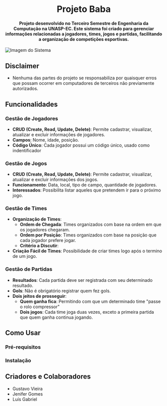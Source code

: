 <h1 align="center">Projeto Baba</h1>

<h4 align="center">Projeto desenvolvido no Terceiro Semestre de Engenharia da Computação na UNASP-EC. Este sistema foi criado para gerenciar informações relacionadas a jogadores, times, jogos e partidas, facilitando a organização de competições esportivas.</h4>

![Imagem do Sistema](link-para-imagem.png)

## Disclaimer
- Nenhuma das partes do projeto se responsabiliza por quaisquer erros que possam ocorrer em computadores de terceiros não previamente autorizados.

## Funcionalidades

### Gestão de Jogadores
- **CRUD (Create, Read, Update, Delete)**: Permite cadastrar, visualizar, atualizar e excluir informações de jogadores.
- **Campos**: Nome, idade, posição.
- **Código Único**: Cada jogador possui um código único, usado como indentificador

### Gestão de Jogos
- **CRUD (Create, Read, Update, Delete)**: Permite cadastrar, visualizar, atualizar e excluir informações dos jogos.
- **Funcionamento**: Data, local, tipo de campo, quantidade de jogadores.
- **Interessados**: Possibilita listar aqueles que pretendem ir para o próximo jogo.
<!-- Atributo opcional para limitar times e/ou jogadores -->
<!-- Dois times completos para iniciar um jogo -->

### Gestão de Times
- **Organização de Times**:
    - **Ordem de Chegada**: Times organizados com base na ordem em que os jogadores chegaram.
    - **Ordem por Posição**: Times organizados com base na posição que cada jogador prefere jogar.
    - **Critério a Discutir**: <!-- Organização baseada na criatividade da equipe -->
- **Criação Fácil de Times**: Possibilidade de criar times logo após o termino de um jogo.

### Gestão de Partidas
- **Resultados**: Cada partida deve ser registrada com seu determinado resultado.
- **Gols**: Não é obrigatório registrar quem fez gols.
- **Dois jeitos de prosseguir**:
    - **Quem ganha fica**: Permitindo com que um determinado time "passe o rolo compressor"
    - **Dois jogos**: Cada time joga duas vezes, exceto a primeira partida que quem ganha continua jogando.
    <!-- Acho uma boa sistema suíço (com MD3 e MD5) -->


## Como Usar

### Pré-requisitos


### Instalação


## Criadores e Colaboradores
- Gustavo Vieira
- Jenifer Gomes
- Luís Gabriel
